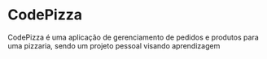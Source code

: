 # CodePizza
CodePizza é uma aplicação de gerenciamento de pedidos e produtos para uma pizzaria, sendo um projeto pessoal visando aprendizagem
